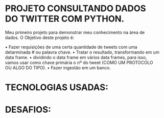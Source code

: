 # PROJETO CONSULTANDO DADOS DO TWITTER COM PYTHON.

Meu primeiro projeto para demonstrar meu conhecimento na área de dados. O Objetivo deste projeto é:

• Fazer requisições de uma certa quantidade de tweets com uma detarminada # ou palavra chave.
• Tratar o resultado, transformando em um data frame.
• dividindo o data frame em vários data frames, para isso, vamos usar como chave primária o nº do tweet (COMO UM PROTOCOLO OU ALGO DO TIPO).
• Fazer ingestão em um banco.

# TECNOLOGIAS USADAS:

# DESAFIOS:
